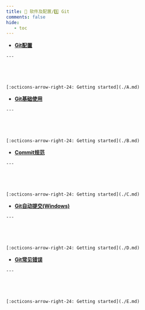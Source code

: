 ```yaml
---
title: 🎀 软件及配置/5️⃣ Git
comments: false
hide:
   - toc
---
```


<div class="grid cards index-info" markdown>

-    __[Git配置](./A.md)__

	---

	

	

	[:octicons-arrow-right-24: Getting started](./A.md)

-    __[Git基础使用](./B.md)__

	---

	

	

	[:octicons-arrow-right-24: Getting started](./B.md)

-    __[Commit规范](./C.md)__

	---

	

	

	[:octicons-arrow-right-24: Getting started](./C.md)

-    __[Git自动提交(Windows)](./D.md)__

	---

	

	

	[:octicons-arrow-right-24: Getting started](./D.md)

-    __[Git常见错误](./E.md)__

	---

	

	

	[:octicons-arrow-right-24: Getting started](./E.md)

</div>